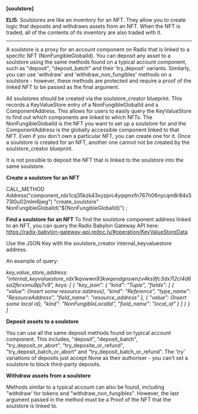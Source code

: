 **[soulstore]**

**ELI5**: 
Soulstores are like an inventory for an NFT. They allow you to create logic that deposits and withdraws assets from an NFT. When the NFT is traded, all of the contents of its inventory are also traded with it. 

---

A soulstore is a proxy for an account component on Radix that is linked to a specific NFT (NonFungibleGlobalId). You can deposit any asset to a soulstore using the same methods found on a typical account component, such as "deposit", "deposit_batch" and their 'try_deposit' variants. Similarly, you can use 'withdraw' and 'withdraw_non_fungibles' methods on a soulstore - however, these methods are protected and require a proof of the linked NFT to be passed as the final argument.

All soulstores should be created via the soulstore_creator blueprint. This records a KeyValueStore entry of a NonFungibleGlobalId and a ComponentAddress. This allows for users to easily query the KeyValueStore to find out which components are linked to which NFTs. The NonFungibleGlobalId is the NFT you want to set up a soulstore for and the ComponentAddress is the globally accessible component linked to that NFT. Even if you don't own a particular NFT, you can create one for it. Once a soulstore is created for an NFT, another one cannot not be created by the soulstore_creator blueprint. 

It is not possible to deposit the NFT that is linked to the soulstore into the same soulstore. 

**Create a soulstore for an NFT**

CALL_METHOD
Address("component_rdx1cq35kzk43xyzprc4yqqmxfn767h06nycqm8r84x573l0u02mlm6jwg")
"create_soulstore"
NonFungibleGlobalId("${NonFungibleGlobalId}")
;

**Find a soulstore for an NFT**
To find the soulstore component address linked to an NFT, you can query the Radix Babylon Gateway API here: https://radix-babylon-gateway-api.redoc.ly/#operation/KeyValueStoreData

Use the JSON Key with the soulstore_creator internal_keyvaluestore address. 

An example of query:

_key_value_store_address: "internal_keyvaluestore_rdx1kqvwwn93kwqendgnswnzv4ks9fc3dx7l2cl4d6sa2ferxxnu9pj7v9",
keys: [
    {
      "key_json": {
        "kind": "Tuple",
        "fields": [
          {
            "value": {Insert some resource address},
            "kind": "Reference",
            "type_name": "ResourceAddress",
            "field_name": "resource_address"
          },
          {
            "value": {Insert some local id},
            "kind": "NonFungibleLocalId",
            "field_name": "local_id"
          }
        ]
      }
    }
  ]_

**Deposit assets to a soulstore**

You can use all the same deposit methods found on typical account component. This includes, "deposit", "deposit_batch", "try_deposit_or_abort", "try_deposite_or_refund", "try_deposit_batch_or_abort" and "try_deposit_batch_or_refund". The 'try' variations of deposits just accept None as their authoriser - you can't set a soulstore to block third-party deposits.

**Withdraw assets from a soulstore**

Methods similar to a typical account can also be found, including "withdraw' for tokens and "withdraw_non_fungibles". However, the last argument passed in the method must be a Proof of the NFT that the soulstore is linked to.





